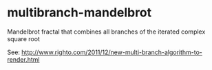 # multibranch-mandelbrot
Mandelbrot fractal that combines all branches of the iterated complex square root

See:
http://www.righto.com/2011/12/new-multi-branch-algorithm-to-render.html

